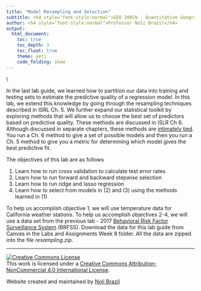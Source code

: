 ```yaml
---
title: "Model Resampling and Selection"
subtitle: <h4 style="font-style:normal">GEO 200CN - Quantitative Geography</h4>
author: <h4 style="font-style:normal">Professor Noli Brazil</h4>
output: 
  html_document:
    toc: true
    toc_depth: 3
    toc_float: true
    theme: yeti
    code_folding: show
---
```



<style>
p.comment {
background-color: #DBDBDB;
padding: 10px;
border: 1px solid black;
margin-left: 25px;
border-radius: 5px;
font-style: italic;
}

.figure {
   margin-top: 20px;
   margin-bottom: 20px;
}

h1.title {
  font-weight: bold;
  font-family: Arial;  
}

h2.title {
  font-family: Arial;  
}

</style>


<style type="text/css">
#TOC {
  font-size: 13px;
  font-family: Arial;
}
</style>


\




In the last lab guide, we learned how to partition our data into training and testing sets to estimate the predictive quality of a regression model.  In this lab, we extend this knowledge by going through the resampling techniques described in ISRL Ch. 5. We further expand our statistical toolkit by exploring methods that will allow us to choose the best set of predictors based on predictive quality.  These methods are discussed in ISLR Ch 6.  Although discussed in separate chapters, these methods are [intimately tied](https://www.youtube.com/watch?v=FA5jsa1lR9c). You run a Ch. 6 method to give a set of possible models and then you run a Ch. 5 method to give you a metric for determining which model gives the best predictive fit.

The objectives of this lab are as follows

1. Learn how to run cross validation to calculate test error rates
2. Learn how to run forward and backward stepwise selection
3. Learn how to run ridge and lasso regression
4. Learn how to select from models in (2) and (3) using the methods learned in (1)

To help us accomplish objective 1, we will use temperature data for California weather stations.  To help us accomplish objectives 2-4, we will use a data set from the previous lab - 2017 [Behavioral Risk Factor Surveillance System](https://www.cdc.gov/brfss/index.html) (BRFSS).  Download the data for this lab guide from Canvas in the Labs and Assignments Week 8 folder.  All the data are zipped into the file *resampling.zip*.




***

<a rel="license" href="http://creativecommons.org/licenses/by-nc/4.0/"><img alt="Creative Commons License" style="border-width:0" src="https://i.creativecommons.org/l/by-nc/4.0/88x31.png" /></a><br />This work is licensed under a <a rel="license" href="http://creativecommons.org/licenses/by-nc/4.0/">Creative Commons Attribution-NonCommercial 4.0 International License</a>.


Website created and maintained by [Noli Brazil](https://nbrazil.faculty.ucdavis.edu/)
